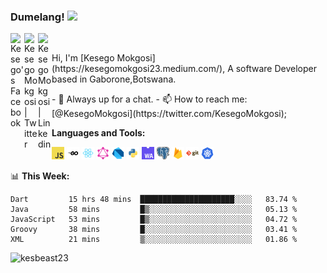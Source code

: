 ### Dumelang! <img src="https://media.giphy.com/media/hvRJCLFzcasrR4ia7z/giphy.gif" width="25px">
<a href="https://web.facebook.com/kesego23/">
  <img align="left" alt="Kesego's Facebook" width="22px" src="https://raw.githubusercontent.com/peterthehan/peterthehan/master/assets/facebook.svg" />
</a>
<a href="https://twitter.com/KesegoMokgosi">
  <img align="left" alt="Kesego Mokgosi | Twitter" width="22px" src="https://raw.githubusercontent.com/peterthehan/peterthehan/master/assets/twitter.svg" />
</a>
<a href="https://www.linkedin.com/in/kesego-m-6744b6125/">
  <img align="left" alt="Kesego Mokgosi | Linkedin" width="22px" src="https://raw.githubusercontent.com/peterthehan/peterthehan/master/assets/linkedin.svg" />
</a>

<br />

<p>Hi, I'm [Kesego Mokgosi](https://kesegomokgosi23.medium.com/), A software Developer  based in Gaborone,Botswana.</p>
- 💬 Always up for a chat.
- 📫 How to reach me: [@KesegoMokgosi](https://twitter.com/KesegoMokgosi);

**Languages and Tools:**  

<code><img height="20" src="https://raw.githubusercontent.com/github/explore/80688e429a7d4ef2fca1e82350fe8e3517d3494d/topics/javascript/javascript.png"></code>
<code><img height="20" src="https://raw.githubusercontent.com/github/explore/80688e429a7d4ef2fca1e82350fe8e3517d3494d/topics/go/go.png"></code>
<code><img height="20" src="https://raw.githubusercontent.com/github/explore/80688e429a7d4ef2fca1e82350fe8e3517d3494d/topics/react/react.png"></code>
<code><img height="20" src="https://raw.githubusercontent.com/github/explore/5c058a388828bb5fde0bcafd4bc867b5bb3f26f3/topics/graphql/graphql.png"></code>
<code><img height="20" src="https://raw.githubusercontent.com/github/explore/80688e429a7d4ef2fca1e82350fe8e3517d3494d/topics/dart/dart.png"></code>
<code><img height="20" src="https://raw.githubusercontent.com/github/explore/80688e429a7d4ef2fca1e82350fe8e3517d3494d/topics/python/python.png"></code>
<code><img height="20" src="https://raw.githubusercontent.com/github/explore/80688e429a7d4ef2fca1e82350fe8e3517d3494d/topics/web-assembly/web-assembly.png"></code>
<code><img height="20" src="https://raw.githubusercontent.com/github/explore/80688e429a7d4ef2fca1e82350fe8e3517d3494d/topics/postgresql/postgresql.png"></code>
<code><img height="20" src="https://raw.githubusercontent.com/github/explore/80688e429a7d4ef2fca1e82350fe8e3517d3494d/topics/firebase/firebase.png"></code>
<code><img height="20" src="https://raw.githubusercontent.com/github/explore/80688e429a7d4ef2fca1e82350fe8e3517d3494d/topics/git/git.png"></code>
<code><img height="20" src="https://raw.githubusercontent.com/github/explore/80688e429a7d4ef2fca1e82350fe8e3517d3494d/topics/kubernetes/kubernetes.png"></code>

📊 **This  Week:**

<!--START_SECTION:waka-->
```text
Dart         15 hrs 48 mins  █████████████████████░░░░   83.74 % 
Java         58 mins         █▒░░░░░░░░░░░░░░░░░░░░░░░   05.13 % 
JavaScript   53 mins         █▒░░░░░░░░░░░░░░░░░░░░░░░   04.72 % 
Groovy       38 mins         █░░░░░░░░░░░░░░░░░░░░░░░░   03.41 % 
XML          21 mins         ▒░░░░░░░░░░░░░░░░░░░░░░░░   01.86 % 
```
<!--END_SECTION:waka-->

 <img align="left" src="https://github-readme-stats.vercel.app/api?username=kesbeast23&show_icons=false&theme=gotham" alt="kesbeast23" />



